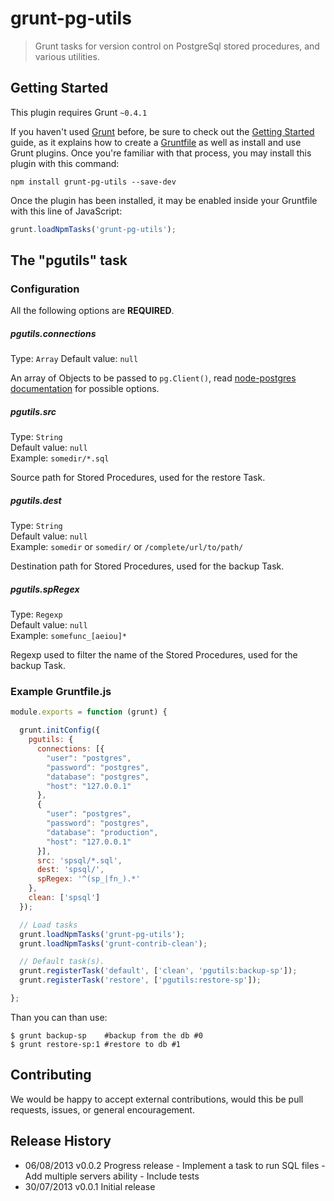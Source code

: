 # grunt-pg-utils

> Grunt tasks for version control on PostgreSql stored procedures, and various utilities.

## Getting Started
This plugin requires Grunt `~0.4.1`

If you haven't used [Grunt](http://gruntjs.com/) before, be sure to check out the [Getting Started](http://gruntjs.com/getting-started) guide, as it explains how to create a [Gruntfile](http://gruntjs.com/sample-gruntfile) as well as install and use Grunt plugins. Once you're familiar with that process, you may install this plugin with this command:

```shell
npm install grunt-pg-utils --save-dev
```

Once the plugin has been installed, it may be enabled inside your Gruntfile with this line of JavaScript:

```js
grunt.loadNpmTasks('grunt-pg-utils');
```

## The "pgutils" task

### Configuration

All the following options are **REQUIRED**.

##### pgutils.connections
Type: `Array`
Default value: `null`

An array of Objects to be passed to ```pg.Client()```, read [node-postgres documentation][pgclientdoc] for possible options.

##### pgutils.src
Type: `String`  
Default value: `null`  
Example: `somedir/*.sql`

Source path for Stored Procedures, used for the restore Task.

##### pgutils.dest
Type: `String`  
Default value: `null`  
Example: `somedir` or `somedir/` or `/complete/url/to/path/`

Destination path for Stored Procedures, used for the backup Task.

##### pgutils.spRegex
Type: `Regexp`  
Default value: `null`  
Example: `somefunc_[aeiou]*`

Regexp used to filter the name of the Stored Procedures, used for the backup Task.

### Example Gruntfile.js

```javascript
module.exports = function (grunt) {

  grunt.initConfig({
    pgutils: {
      connections: [{
        "user": "postgres",
        "password": "postgres",
        "database": "postgres",
        "host": "127.0.0.1"
      },
      {
        "user": "postgres",
        "password": "postgres",
        "database": "production",
        "host": "127.0.0.1"
      }],
      src: 'spsql/*.sql',
      dest: 'spsql/',
      spRegex: '^(sp_|fn_).*'
    },
    clean: ['spsql']
  });

  // Load tasks
  grunt.loadNpmTasks('grunt-pg-utils');
  grunt.loadNpmTasks('grunt-contrib-clean');

  // Default task(s).
  grunt.registerTask('default', ['clean', 'pgutils:backup-sp']);
  grunt.registerTask('restore', ['pgutils:restore-sp']);

};
```

Than you can than use:
```shell
$ grunt backup-sp    #backup from the db #0
$ grunt restore-sp:1 #restore to db #1
```

## Contributing
We would be happy to accept external contributions, would this be pull requests, issues, or general encouragement.

## Release History

 * 06/08/2013 v0.0.2 Progress release
                - Implement a task to run SQL files
                - Add multiple servers ability
                - Include tests
 * 30/07/2013 v0.0.1 Initial release

[pgclientdoc]: https://github.com/brianc/node-postgres/wiki/Client#new-client_object_-config--client
